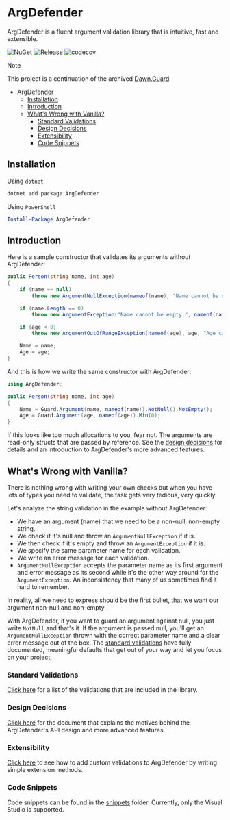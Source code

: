 # ArgDefender

ArgDefender is a fluent argument validation library that is intuitive, fast and extensible.

[![NuGet](https://img.shields.io/nuget/v/ArgDefender.svg?style=flat&logo=nuget)](https://www.nuget.org/packages/ArgDefender/)
[![Release](https://github.com/ftechmax/argdefender/actions/workflows/release.yml/badge.svg)](https://github.com/ftechmax/argdefender/actions/workflows/release.yml)
[![codecov](https://codecov.io/gh/ftechmax/argdefender/graph/badge.svg?token=I4QI609IIQ)](https://codecov.io/gh/ftechmax/argdefender)  

> [!NOTE]  
> This project is a continuation of the archived [Dawn.Guard](https://github.com/safakgur/guard)

- [ArgDefender](#argdefender)
  - [Installation](#installation)
  - [Introduction](#introduction)
  - [What's Wrong with Vanilla?](#whats-wrong-with-vanilla)
    - [Standard Validations](#standard-validations)
    - [Design Decisions](#design-decisions)
    - [Extensibility](#extensibility)
    - [Code Snippets](#code-snippets)

## Installation

Using `dotnet`

```sh
dotnet add package ArgDefender
```

Using `PowerShell`

```powershell
Install-Package ArgDefender
```

## Introduction

Here is a sample constructor that validates its arguments without ArgDefender:

```c#
public Person(string name, int age)
{
    if (name == null)
        throw new ArgumentNullException(nameof(name), "Name cannot be null.");

    if (name.Length == 0)
        throw new ArgumentException("Name cannot be empty.", nameof(name));

    if (age < 0)
        throw new ArgumentOutOfRangeException(nameof(age), age, "Age cannot be less than zero.");

    Name = name;
    Age = age;
}
```

And this is how we write the same constructor with ArgDefender:

```c#
using ArgDefender;

public Person(string name, int age)
{
    Name = Guard.Argument(name, nameof(name)).NotNull().NotEmpty();
    Age = Guard.Argument(age, nameof(age)).Min(0);
}
```

If this looks like too much allocations to you, fear not. The arguments are read-only structs that
are passed by reference. See the [design decisions](#design-decisions) for details and an
introduction to ArgDefender's more advanced features.

## What's Wrong with Vanilla?

There is nothing wrong with writing your own checks but when you have lots of types you need to
validate, the task gets very tedious, very quickly.

Let's analyze the string validation in the example without ArgDefender:

- We have an argument (name) that we need to be a non-null, non-empty string.
- We check if it's null and throw an `ArgumentNullException` if it is.
- We then check if it's empty and throw an `ArgumentException` if it is.
- We specify the same parameter name for each validation.
- We write an error message for each validation.
- `ArgumentNullException` accepts the parameter name as its first argument and error message as its
second while it's the other way around for the `ArgumentException`. An inconsistency that many of us
sometimes find it hard to remember.

In reality, all we need to express should be the first bullet, that we want our argument non-null
and non-empty.

With ArgDefender, if you want to guard an argument against null, you just write `NotNull` and that's it.
If the argument is passed null, you'll get an `ArgumentNullException` thrown with the correct
parameter name and a clear error message out of the box. The [standard validations](#standard-validations)
have fully documented, meaningful defaults that get out of your way and let you focus on your project.

<!--
TODO: ftechmax: Rewrite for .net6 and onward
## Requirements

**C# 8 or later is required.** ArgDefender takes advantage of almost all the new features introduced in
C# 8. So in order to use ArgDefender, you need to make sure your Visual Studio is up to date and you
have `<LangVersion>8</LangVersion>` or later added in your .csproj file.

**.NET Standard 2.0** and above are supported. [Microsoft Docs][2] lists the following platform
versions as .NET Standard 2.0 compliant. The unit tests are targeting .NET 6.0.

| Platform                   | Version                                       |
| -------------------------- | --------------------------------------------- |
| .NET and .NET Core         | 2.0, 2.1, 2.2, 3.0, 3.1, 5.0, 6.0, 7.0        |
| .NET Framework             | 4.6.1 2, 4.6.2, 4.7, 4.7.1, 4.7.2, 4.8, 4.8.1 |
| Mono                       | 5.4, 6.4                                      |
| Xamarin.iOS                | 10.14, 12.16                                  |
| Xamarin.Mac                | 3.8, 5.16                                     |
| Xamarin.Android            | 8.0, 10.0                                     |
| Universal Windows Platform | 10.0.16299                                    | -->

<!--
TODO: ftechmax: Might not introduce a develop branch for this project
## More

The default branch (develop) is the development branch, so it may contain changes/features that are not
published to NuGet yet. See the [main](https://github.com/ftechmax/argdefender/tree/main) branch for
the latest published version. -->

### Standard Validations

[Click here][3] for a list of the validations that are included in the library.

### Design Decisions

[Click here][1] for the document that explains the motives behind the ArgDefender's API design and more
advanced features.

### Extensibility

[Click here][4] to see how to add custom validations to ArgDefender by writing simple extension methods.

### Code Snippets

Code snippets can be found in the [snippets][5] folder. Currently, only the Visual Studio is
supported.

[1]: docs/design-decisions.md
[2]: https://docs.microsoft.com/dotnet/standard/net-standard
[3]: docs/standard-validations.md
[4]: docs/extensibility.md
[5]: snippets
